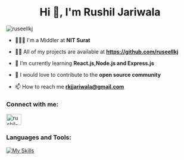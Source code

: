 <h1 align="center">Hi 👋, I'm Rushil Jariwala</h1>
<p align="left"> <img src="https://komarev.com/ghpvc/?username=ruseellkj&label=Profile%20views&color=0e75b6&style=flat" alt="ruseellkj" /> </p>

- 🧔🏻‍♂️ I'm a Middler at **NIT Surat**

- 👨‍💻 All of my projects are available at **https://github.com/ruseellkj**

- 🌱 I’m currently learning **React.js,Node.js and Express.js**

- 👯 I would love to contribute to the **open source community**

- 📫 How to reach me **rkjjariwala@gmail.com**

<h3 align="left">Connect with me:</h3>
<p align="left">
<a href="https://linkedin.com/in/rushil-jariwala" target="blank"><img align="center" src="https://raw.githubusercontent.com/rahuldkjain/github-profile-readme-generator/master/src/images/icons/Social/linked-in-alt.svg" alt="rushil-jariwala" height="30" width="40" /></a>
</p>

<h3 align="left">Languages and Tools:</h3>

[![My Skills](https://skillicons.dev/icons?i=c,cpp,py,html,css,js,react,nodejs,express,mysql,git,github,bootstrap,xd,ps,ai&perline=8)](https://skillicons.dev)


<!---
ruseellkj/ruseellkj is a ✨ special ✨ repository because its `README.md` (this file) appears on your GitHub profile.
You can click the Preview link to take a look at your changes.
--->
